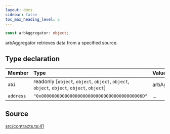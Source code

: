 ```yaml
---
layout: docs
sidebar: false
toc_max_heading_level: 5
---
```


```ts
const arbAggregator: object;
```

arbAggregator retrieves data from a specified source.

## Type declaration

| Member    | Type                                                                                      | Value            |
| :-------- | :---------------------------------------------------------------------------------------- | :--------------- |
| `abi`     | readonly [`object`, `object`, `object`, `object`, `object`, `object`, `object`, `object`] | arbAggregatorABI |
| `address` | `"0x000000000000000000000000000000000000006D"`                                            | ...              |

## Source

[src/contracts.ts:41](https://github.com/OffchainLabs/arbitrum-orbit-sdk/blob/9d5595a042e42f7d6b9af10a84816c98ea30f330/src/contracts.ts#L41)

